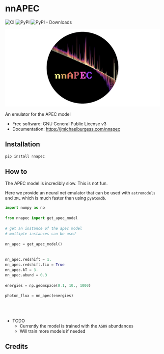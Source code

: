 # nnAPEC
![CI](https://github.com/grburgess/nnapec/workflows/CI/badge.svg?branch=master)
![PyPI](https://img.shields.io/pypi/v/nnapec)
![PyPI - Downloads](https://img.shields.io/pypi/dm/nnapec)

![alt text](https://raw.githubusercontent.com/grburgess/nnapec/master/docs/media/logo.png)


An emulator for the APEC model


* Free software: GNU General Public License v3
* Documentation: https://jmichaelburgess.com/nnapec


## Installation

```bash
pip install nnapec
```

## How to

The APEC model is incredibly slow. This is not fun.

Here we provide an neural net emulator that can be used with `astromodels` and
`3ML` which is much faster than using `pyatomdb`.

```python
import numpy as np

from nnapec import get_apec_model

# get an instance of the apec model
# multiple instances can be used

nn_apec = get_apec_model()


nn_apec.redshift = 1.
nn_apec.redshift.fix = True
nn_apec.kT = 3.
nn_apec.abund = 0.3

energies = np.geomspace(0.1, 10., 1000)

photon_flux = nn_apec(energies)





```


* TODO
  *  Currently the model is trained with the `AG89` abundances
  *  Will train more models if needed

## Credits

